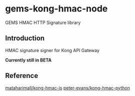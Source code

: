 # gems-kong-hmac-node
GEMS HMAC HTTP Signature library

## Introduction
HMAC signature signer for Kong API Gateway

**Currently still in BETA**

## Reference 
[mataharimall/kong-hmac-js](https://github.com/mataharimall/kong-hmac-js)
[peter-evans/kong-hmac-python](https://github.com/peter-evans/kong-hmac-python)

